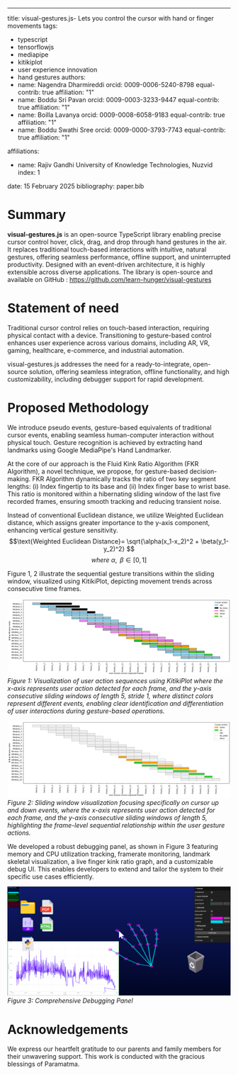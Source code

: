---
title: visual-gestures.js- Lets you control the cursor with hand or finger movements
tags:
  - typescript
  - tensorflowjs
  - mediapipe
  - kitikiplot
  - user experience innovation
  - hand gestures
authors:
  - name: Nagendra Dharmireddi
    orcid: 0009-0006-5240-8798
    equal-contrib: true
    affiliation: "1"
  - name: Boddu Sri Pavan
    orcid: 0009-0003-3233-9447
    equal-contrib: true
    affiliation: "1"
  - name: Boilla Lavanya
    orcid: 0009-0008-6058-9183
    equal-contrib: true
    affiliation: "1"
  - name: Boddu Swathi Sree
    orcid: 0009-0000-3793-7743
    equal-contrib: true
    affiliation: "1"
  
affiliations:
 - name: Rajiv Gandhi University of Knowledge Technologies, Nuzvid
   index: 1
 
date: 15 February 2025
bibliography: paper.bib

# Summary

**visual-gestures.js** is an open-source TypeScript library enabling precise
cursor control hover, click, drag, and drop through hand gestures in the air.
It replaces traditional touch-based interactions with intuitive, 
natural gestures, offering seamless performance, offline support, and 
uninterrupted productivity. Designed with an event-driven architecture, it is 
highly extensible across diverse applications. The library is open-source and 
available on GitHub \: https://github.com/learn-hunger/visual-gestures

# Statement of need

Traditional cursor control relies on touch-based interaction, requiring 
physical contact with a device. Transitioning to gesture-based control 
enhances user experience across various domains, including AR, VR, gaming, 
healthcare, e-commerce, and industrial automation.

visual-gestures.js addresses the need for a ready-to-integrate, open-source 
solution, offering seamless integration, offline functionality, and 
high customizability, including debugger support for rapid development.

# Proposed Methodology

We introduce pseudo events, gesture-based equivalents of traditional 
cursor events, enabling seamless human-computer interaction without 
physical touch. Gesture recognition is achieved by extracting hand landmarks 
using Google MediaPipe's Hand Landmarker.

At the core of our approach is the Fluid Kink Ratio Algorithm (FKR Algorithm), 
a novel technique, we propose, for gesture-based decision-making. FKR Algorithm dynamically tracks 
the ratio of two key segment lengths: (i) Index fingertip to its base and 
(ii) Index finger base to wrist base. This ratio is monitored within a 
hibernating sliding window of the last five recorded frames, ensuring 
smooth tracking and reducing transient noise.

Instead of conventional Euclidean distance, we utilize 
Weighted Euclidean distance, which assigns greater importance to the y-axis 
component, enhancing vertical gesture sensitivity. </br>
$$\text{Weighted Euclidean Distance}= 
\sqrt{\alpha(x_1-x_2)^2 + \beta(y_1-y_2)^2} $$
$$where \text{ } \alpha,\text{ }\beta \in [0,1]$$

Figure 1, 2  illustrate the sequential gesture transitions within the
sliding window, visualized using KitikiPlot, depicting movement trends across 
consecutive time frames.


![Visualization of user action sequences using KitikiPlot](./src/assets/VisualGesturesJS_0.png)
*Figure 1: Visualization of user action sequences using KitikiPlot where 
the x-axis represents user action detected for each frame, and the y-axis 
consecutive sliding windows of length 5, stride 1, where distinct colors 
represent different events, enabling clear identification 
and differentiation of user interactions during 
gesture-based operations.*

![Visualization of user action sequences using KitikiPlot](./src/assets/VisualGesturesJS_1.png)
*Figure 2: Sliding window visualization focusing specifically on cursor up 
and down events, where the x-axis represents user action detected for 
each frame, and the y-axis consecutive sliding windows of length 5, 
highlighting the frame-level sequential relationship within the 
user gesture actions.*

We developed a robust debugging panel, as shown in Figure 3 featuring memory and 
CPU utilization tracking, framerate monitoring, landmark skeletal 
visualization, a live finger kink ratio graph, and a customizable debug UI. 
This enables developers to extend and tailor the system to their specific 
use cases efficiently.

![Visualization of user action sequences using KitikiPlot](./src/assets/Debugging_Panel.png)
*Figure 3: Comprehensive Debugging Panel*

# Acknowledgements

We express our heartfelt gratitude to our parents and family members for 
their unwavering support. This work is conducted with the gracious blessings of 
Paramatma.
